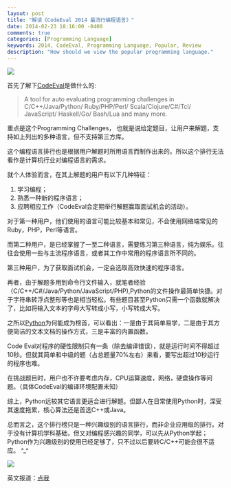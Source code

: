 ```yaml
---
layout: post
title: "解读《CodeEval 2014 最流行编程语言》"
date: 2014-02-23 18:16:00 -0400
comments: true
categories: [Programming Language]
keywords: 2014, CodeEval, Programming Language, Popular, Review
description: "How should we view the popular programming language."
---
```

![](http://images.cnitblog.com/blog/605265/201402/230529284143047.jpg)

首先了解下[CodeEval](http://www.codeeval.com)是做什么的:
>A tool for auto evaluating programming challenges in C/C++/Java/Python/ Ruby/PHP/Perl/ Scala/Clojure/C#/Tcl/ JavaScript/ Haskell/Go/ Bash/Lua and many more.

重点是这个Programming Challenges， 也就是说给定题目，让用户来解题，支持如上列出的多种语言，但不支持第三方库。

这个编程语言排行也是根据用户解题时所用语言而制作出来的。所以这个排行无法看作是计算机行业对编程语言的需求。
<!-- more -->

就个人体验而言，在其上解题的用户有以下几种特征：

1. 学习编程；
2. 熟悉一种新的程序语言；
3. 应聘相应工作（CodeEval会定期举行解题赢取面试机会的活动）。

对于第一种用户，他们使用的语言可能比较基本和常见，不会使用网络端常见的Ruby，PHP，Perl等语言。

而第二种用户，是已经掌握了一至二种语言，需要练习第三种语言，纯为娱乐。往往会使用一些与主流程序语言，或者其工作中常用的程序语言所不同的。

第三种用户，为了获取面试机会，一定会选取高效快速的程序语言。

再者，由于解题多用到命令行文件输入，就笔者经验（C/C++/C#/Java/Python/JavaScript/PHP),Python的文件操作最简单快捷。对于字符串转浮点整形等也是相当轻松。有些题目甚至Python只需一个函数就解决了，比如将输入文本的字母大写转成小写，小写转成大写。

之所以[Python](http://www.python.org/)为何能成为榜首，可以看出：一是由于其简单易学，二是由于其方便简洁的文本文档的操作方式，三是丰富的内置函数。

Code Eval对程序的硬性限制只有一条（除去编译错误），就是运行时间不得超过10秒。但就其简单和中级的题（占总题量70%左右）来看，要写出超过10秒运行的程序也难。

在挑战题目时，用户也不许要考虑内存，CPU运算速度，网络，硬盘操作等问题。（具体CodeEval的编译环境配置未知）

综上，Python远较其它语言更适合进行解题。但鄙人在日常使用Python时，深受其速度拖累，核心算法还是首选C++或Java。

总而言之，这个排行榜只是一种兴趣级别的语言排行，而非企业应用级的排行。对于没有计算机学科基础，但又对编程感兴趣的同学，可以先从Python学起；Python作为兴趣级别的使用已经足够了，只不过以后要转C/C++可能会很不适应。 ^_^

![](http://images.cnitblog.com/blog/605265/201402/230531525241340.png)

英文报道：[点我](http://blog.codeeval.com/2014#.UwkgkHVdWKk)
